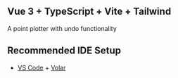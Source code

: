 ## Vue 3 + TypeScript + Vite + Tailwind

A point plotter with undo functionality

## Recommended IDE Setup

- [VS Code](https://code.visualstudio.com/) + [Volar](https://marketplace.visualstudio.com/items?itemName=Vue.volar)
